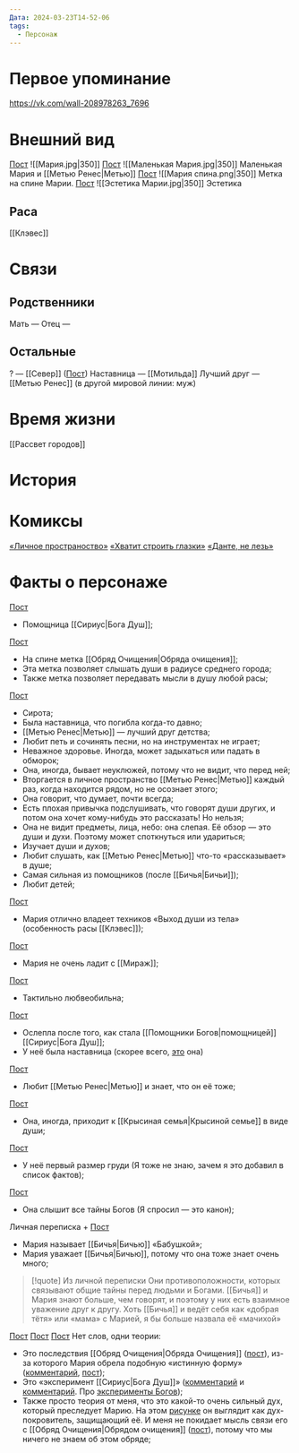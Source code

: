 ```yaml
---
Дата: 2024-03-23T14-52-06
tags:
  - Персонаж
---
```

# Первое упоминание
https://vk.com/wall-208978263_7696
# Внешний вид
[Пост](https://vk.com/wall-208978263_7696)
![[Мария.jpg|350]]
[Пост](https://vk.com/wall-159799193_18664)
![[Маленькая Мария.jpg|350]]
Маленькая Мария и [[Метью Ренес|Метью]]
[Пост](https://vk.com/wall-159799193_18186)
![[Мария спина.png|350]]
Метка на спине Марии. 
[Пост](https://vk.com/wall-208978263_16251)
![[Эстетика Марии.jpg|350]]
Эстетика
## Раса
[[Клэвес]]
# Связи
## Родственники
Мать —
Отец — 
## Остальные 
? — [[Север]] ([Пост](https://vk.com/wall-159799193_17981))
Наставница — [[Мотильда]]
Лучший друг — [[Метью Ренес]] (в другой мировой линии: муж)
# Время жизни
[[Рассвет городов]]
# История

# Комиксы
[«Личное пространоство»](https://telegra.ph/Lichchnoe-prostranstvo-03-26)
[«Хватит строить глазки»](https://telegra.ph/Hvatit-stroit-glazki-03-26)
[«Данте, не лезь»](https://telegra.ph/Dante-ne-lez-03-26)
# Факты о персонаже
[Пост](https://vk.com/wall-159799193_17981)
- Помощница [[Сириус|Бога Душ]];

[Пост](https://vk.com/wall-208978263_8257)
- На спине метка [[Обряд Очищения|Обряда очищения]];
- Эта метка позволяет слышать души в радиусе среднего города;
- Также метка позволяет передавать мысли в душу любой расы;

[Пост](https://vk.com/wall-208978263_10644)
- Сирота;  
- Была наставница, что погибла когда-то давно;  
- [[Метью Ренес|Метью]] — лучший друг детства;  
- Любит петь и сочинять песни, но на инструментах не играет;  
- Неважное здоровье. Иногда, может задыхаться или падать в обморок;  
- Она, иногда, бывает неуклюжей, потому что не видит, что перед ней;  
- Вторгается в личное пространство [[Метью Ренес|Метью]] каждый раз, когда находится рядом, но не осознает этого;  
- Она говорит, что думает, почти всегда;  
- Есть плохая привычка подслушивать, что говорят души других, и потом она хочет кому-нибудь это рассказать! Но нельзя;  
- Она не видит предметы, лица, небо: она слепая. Её обзор — это души и духи. Поэтому может споткнуться или удариться;  
- Изучает души и духов;  
- Любит слушать, как [[Метью Ренес|Метью]] что-то «рассказывает» в душе;  
- Самая сильная из помощников (после [[Бичья|Бичьи]]);  
- Любит детей;

[Пост](https://vk.com/wall-208978263_14927)
- Мария отлично владеет техников «Выход души из тела» (особенность расы [[Клэвес]]);

[Пост](https://vk.com/wall-208978263_18901)
- Мария не очень ладит с [[Мираж]];

[Пост](https://vk.com/wall-159799193_18855)
- Тактильно любвеобильна;

[Пост](https://vk.com/wall-208978263_10419)
- Ослепла после того, как стала [[Помощники Богов|помощницей]] [[Сириус|Бога Душ]];
- У неё была наставница (скорее всего, [это](https://vk.com/wall-208978263_20462) она)

[Пост](https://vk.com/wall-208978263_18926)
- Любит [[Метью Ренес|Метью]] и знает, что он её тоже;

[Пост](https://t.me/lolololxshx/1974)
- Она, иногда, приходит к [[Крысиная семья|Крысиной семье]] в виде души;

[Пост](https://t.me/lolololxshx/255)
- У неё первый размер груди (Я тоже не знаю, зачем я это добавил в список фактов);

[Пост](https://vk.com/wall-208978263_19304)
- Она слышит все тайны Богов (Я спросил — это канон);

Личная переписка + [Пост](https://vk.com/wall-159799193_18664)
- Мария называет [[Бичья|Бичью]] «Бабушкой»;
- Мария уважает [[Бичья|Бичью]], потому что она тоже знает очень много;
> [!quote] Из личной переписки
> Они противоположности, которых связывают общие тайны перед людьми и Богами. [[Бичья]] и Мария знают больше, чем говорят, и поэтому у них есть взаимное уважение друг к другу. Хоть [[Бичья]] и ведёт себя как «добрая тётя» или «мама» с Марией, я бы больше назвала её «мачихой»

[Пост](https://vk.com/wall-208978263_19664)
[Пост](https://vk.com/wall-208978263_19651)
[Пост](https://t.me/lolololxshx/3008)
Нет слов, одни теории: 
- Это последствия [[Обряд Очищения|Обряда Очищения]] ([пост](https://vk.com/wall-208978263_8257)), из-за которого Мария обрела подобную «истинную форму» ([комментарий](https://vk.com/wall-208978263_19664?reply=19671), [пост](https://t.me/lolololxshx/3008)); 
- Это «эксперимент [[Сириус|Бога Душ]]» ([комментарий](https://vk.com/wall-208978263_19664?reply=19670&thread=19669) и [комментарий](https://vk.com/wall-208978263_19651?reply=19673). Про [эксперименты Богов](https://vk.com/wall-208978263_14466));
- Также просто теория от меня, что это какой-то очень сильный дух, который преследует Марию. На этом [рисунке](https://vk.com/wall-208978263_19664) он выглядит как дух-покровитель, защищающий её. И меня не покидает мысль связи его с [[Обряд Очищения|Обрядом очищения]] ([пост](https://vk.com/wall-208978263_8257)), потому что мы ничего не знаем об этом обряде; 


